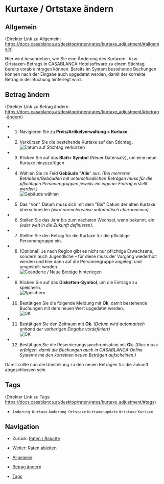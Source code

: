# Kurtaxe / Ortstaxe ändern

## Allgemein

(Direkter Link zu Allgemein: https://docs.casablanca.at/desktop/raten/rates/kurtaxe_adjustment/#allgemein)

Hier wird beschrieben, wie Sie eine Änderung des Kurtaxen- bzw. Ortstaxen-Betrags in CASABLANCA Hotelsoftware zu einem Stichtag bereits vorab eintragen können. Bereits im System bestehende Buchungen können nach der Eingabe auch upgedatet werden, damit der korrekte Betrag in der Buchung hinterlegt wird.

## Betrag ändern

(Direkter Link zu Betrag ändern: https://docs.casablanca.at/desktop/raten/rates/kurtaxe_adjustment/#betrag-ändern)

* 1. Navigieren Sie zu **Preis/Artikelverwaltung > Kurtaxe**.
* 2. Verkürzen Sie die bestehende Kurtaxe auf den Stichtag.  
  ![Datum auf Stichtag verkürzen](https://docs.casablanca.at/assets/images/set_date-2b73ee1bc3f1cfdd098f19cfb44fd296.png "Datum auf Stichtag verkürzen")
* 3. Klicken Sie auf das **Blatt+ Symbol** (Neuer Datensatz), um eine neue Kurtaxe hinzuzufügen.
* 4. Wählen Sie im Feld **Gebäude** "**Alle**" aus. *(Bei mehreren Betrieben/Gebäuden mit unterschiedlichen Beträgen muss für die pflichtigen Personengruppen jeweils ein eigener Eintrag erstellt werden.)*  
  ![Gebäude wählen](https://docs.casablanca.at/assets/images/set_building-c805c164bd316bd5bb9aa8c49deeee4a.png "Gebäude wählen")
* 5. Das "Von" Datum muss sich mit dem "Bis" Datum der alten Kurtaxe überschneiden *(wird normalerweise automatisch übernommen)*.
* 6. Stellen Sie das Jahr bis zum nächsten Wechsel, wenn bekannt, ein *(oder weit in die Zukunft definieren)*.
* 7. Stellen Sie den Betrag für die Kurtaxe für die pflichtige Personengruppe ein.
* 8. (Optional) Je nach Region gibt es nicht nur pflichtige Erwachsene, sondern auch Jugendliche – für diese muss der Vorgang wiederholt werden und hier dann auf die Personengruppe angelegt und umgestellt werden.  
  ![Geänderte / Neue Beträge hinterlegen](https://docs.casablanca.at/assets/images/add_new_values-6fc280c46fb8688b8e9ec5ca0d617ae2.png "Geänderte / Neue Beträge hinterlegen")
* 9. Klicken Sie auf das **Disketten-Symbol**, um die Einträge zu speichern.  
  ![Speichern](https://docs.casablanca.at/assets/images/save_settings-6def3323032636e123eb1bbed836329a.png "Speichern")
* 10. Bestätigen Sie die folgende Meldung mit **Ok**, damit bestehende Buchungen mit dem neuen Wert upgedatet werden.  
  ![OK](https://docs.casablanca.at/assets/images/update_reservations-d7b01989eb64a5c653bf1815e0a2ce79.png "OK")
* 11. Bestätigen Sie den Zeitraum mit **Ok**. *(Datum wird automatisch anhand der vorherigen Eingabe vordefiniert)*  
  ![OK](https://docs.casablanca.at/assets/images/set_date_for_update-52ae42a7887dc2199be82421bfd5f537.png "OK")
* 12. Bestätigen Sie die Reservierungssynchronisation mit **Ok**. *(Dies muss erfolgen, damit die Buchungen auch in CASABLANCA Online Systems mit den korrekten neuen Beträgen aufscheinen.)*

Damit sollte nun die Umstellung zu den neuen Beträgen für die Zukunft abgeschlossen sein.

## Tags

(Direkter Link zu Tags: https://docs.casablanca.at/desktop/raten/rates/kurtaxe_adjustment/#tags)

* `Änderung Kurtaxe` `Änderung Ortstaxe` `Kurtaxenupdate` `Ortstaxe` `Kurtaxe`

## Navigation

* Zurück: [Raten / Rabatte](https://docs.casablanca.at/desktop/raten/rates/accommodation_discounts)
* Weiter: [Raten ableiten](https://docs.casablanca.at/desktop/raten/ableitung/)

* [Allgemein](https://docs.casablanca.at/desktop/raten/rates/kurtaxe_adjustment/#allgemein)
* [Betrag ändern](https://docs.casablanca.at/desktop/raten/rates/kurtaxe_adjustment/#betrag-ändern)
* [Tags](https://docs.casablanca.at/desktop/raten/rates/kurtaxe_adjustment/#tags)